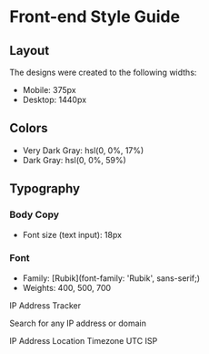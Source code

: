 # Front-end Style Guide

## Layout

The designs were created to the following widths:

- Mobile: 375px
- Desktop: 1440px

## Colors

- Very Dark Gray: hsl(0, 0%, 17%)
- Dark Gray: hsl(0, 0%, 59%)

## Typography

### Body Copy

- Font size (text input): 18px

### Font

- Family: [Rubik](font-family: 'Rubik', sans-serif;)
- Weights: 400, 500, 700

<!-- TEXT -->

IP Address Tracker

  Search for any IP address or domain

  IP Address
  Location
  Timezone
  UTC 
  ISP